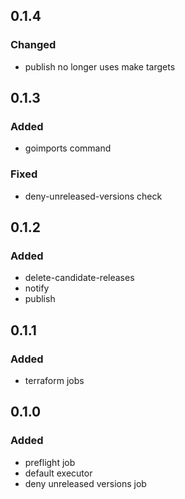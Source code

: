 ## 0.1.4
### Changed
- publish no longer uses make targets

## 0.1.3
### Added
- goimports command
### Fixed
- deny-unreleased-versions check

## 0.1.2
### Added
- delete-candidate-releases
- notify
- publish

## 0.1.1
### Added
- terraform jobs

## 0.1.0
### Added
 - preflight job
 - default executor
 - deny unreleased versions job
